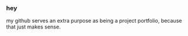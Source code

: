 ### hey

my github serves an extra purpose as being a project portfolio, because that just makes sense. 

